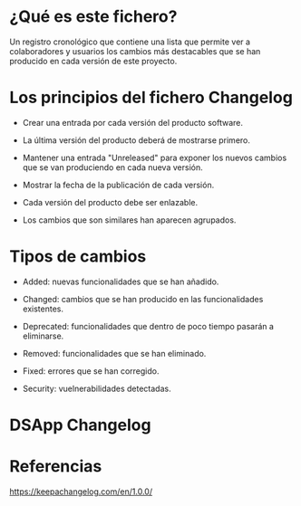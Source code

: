 # ¿Qué es este fichero?

Un registro cronológico que contiene una lista que permite ver a colaboradores y usuarios los cambios más destacables que se han producido en cada versión de este proyecto.

# Los principios del fichero Changelog

  * Crear una entrada por cada versión del producto software.

  * La última versión del producto deberá de mostrarse primero.
  
  * Mantener una entrada "Unreleased" para exponer los nuevos cambios que se van produciendo en cada nueva versión.
  
  * Mostrar la fecha de la publicación de cada versión.

  * Cada versión del producto debe ser enlazable.

  * Los cambios que son similares han aparecen agrupados.
  
# Tipos de cambios

  * Added: nuevas funcionalidades que se han añadido.

  * Changed: cambios que se han producido en las funcionalidades existentes.
  
  * Deprecated: funcionalidades que dentro de poco tiempo pasarán a eliminarse.
  
  * Removed: funcionalidades que se han eliminado.
   
  * Fixed: errores que se han corregido.
  
  * Security: vuelnerabilidades detectadas.

# DSApp Changelog

# Referencias

https://keepachangelog.com/en/1.0.0/
